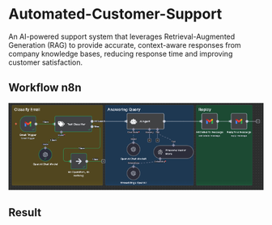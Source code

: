# Automated-Customer-Support
An AI-powered support system that leverages Retrieval-Augmented Generation (RAG) to provide accurate, context-aware responses from company knowledge bases, reducing response time and improving customer satisfaction.

## Workflow n8n
![Workflow](workflow.png)

## Result
